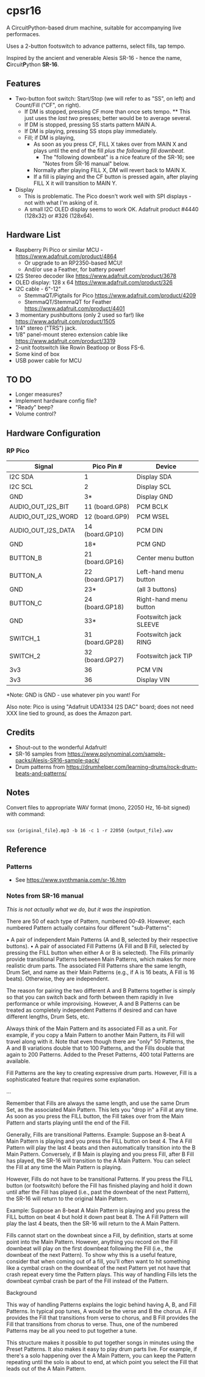 # cpsr16

A CircuitPython-based drum machine, suitable for accompanying live performaces. 

Uses a 2-button footswitch to advance patterns, select fills, tap tempo.

Inspired by the ancient and venerable Alesis SR-16 - hence the name, <b>C</b>ircuit<b>P</b>ython <b>SR-16</b>.


## Features
 * Two-button foot switch: Start/Stop (we will refer to as "SS", on left) and Count/Fill ("CF", on right).
   * If DM is stopped, pressing CF more than once sets tempo.
     ** This just uses the *last two* presses; better would be to average several.
   * If DM is stopped, pressing SS starts pattern MAIN A.
   * If DM is playing, pressing SS stops play immediately.
   * Fill; if DM is playing,
     * As soon as you press CF, FILL X takes over from MAIN X and plays until the end of the fill *plus the following fill downbeat*.
       * The "following downbeat" is a nice feature of the SR-16; see "Notes from SR-16 manual" below.
     * Normally after playing FILL X, DM will revert back to MAIN X.
     * If a fill is playing and the CF button is pressed again, after playing FILL X it will transition to MAIN Y.
  * Display
    * This is problematic. The Pico doesn't work well with SPI displays - not with what I'm asking of it.
    * A small I2C OLED display seems to work OK. Adafruit product #4440 (128x32) or #326 (128x64).

## Hardware List
  * Raspberry Pi Pico or similar MCU - https://www.adafruit.com/product/4864
    * Or upgrade to an RP2350-based MCU!
    * And/or use a Feather, for battery power!
  * I2S Stereo decoder like https://www.adafruit.com/product/3678
  * OLED display: 128 x 64 https://www.adafruit.com/product/326
  * I2C cable - 6"-12"
    * StemmaQT/Pigtails for Pico https://www.adafruit.com/product/4209
    * StemmaQT/StemmaQT for Feather https://www.adafruit.com/product/4401
  * 3 momentary pushbuttons (only 2 used so far!) like https://www.adafruit.com/product/1505
  * 1/4" stereo ("TRS") jack.
  * 1/8" panel-mount stereo extension cable like https://www.adafruit.com/product/3319
  * 2-unit footswitch like Rowin Beatloop or Boss FS-6.
  * Some kind of box
  * USB power cable for MCU

## TO DO
  * Longer measures?
  * Implement hardware config file?
  * "Ready" beep?
  * Volume control?

## Hardware Configuration

### RP Pico
| Signal   | Pico Pin # | Device |
| -------- | -- | ------- |
| I2C SDA  | 1  | Display SDA |
| I2C SCL  | 2  | Display SCL |
| GND      | 3*  | Display GND |
| AUDIO_OUT_I2S_BIT  | 11 (board.GP8)  |  PCM BCLK |
| AUDIO_OUT_I2S_WORD | 12 (board.GP9)  |  PCM WSEL |
| AUDIO_OUT_I2S_DATA | 14 (board.GP10) |  PCM DIN  |
| GND      | 18* |  PCM GND |
| BUTTON_B | 21 (board.GP16) | Center menu button |
| BUTTON_A | 22 (board.GP17) | Left-hand menu button |
| GND      | 23*             | (all 3 buttons)
| BUTTON_C | 24 (board.GP18) | Right-hand menu button |
| GND      | 33* | Footswitch jack SLEEVE |
| SWITCH_1 | 31 (board.GP28) | Footswitch jack RING |
| SWITCH_2 | 32 (board.GP27) | Footswitch jack TIP |
| 3v3      | 36 |  PCM VIN |
| 3v3      | 36 | Display VIN |

*Note: GND is GND - use whatever pin you want! For 

Also note: Pico is using "Adafruit UDA1334 I2S DAC" board; does not need XXX line tied to ground, as does the Amazon part.



## Credits
* Shout-out to the wonderful Adafruit!
* SR-16 samples from https://www.polynominal.com/sample-packs/Alesis-SR16-sample-pack/
* Drum patterns from https://drumhelper.com/learning-drums/rock-drum-beats-and-patterns/


## Notes
Convert files to appropriate WAV format (mono, 22050 Hz, 16-bit signed) with command:

<code>
sox {original_file}.mp3 -b 16 -c 1 -r 22050 {output_file}.wav
</code>


## Reference
### Patterns
 * See https://www.synthmania.com/sr-16.htm

### Notes from SR-16 manual
*This is not actually what we do, but it was the inspiration.*

There are 50 of each type of Pattern, numbered 00-49. However, each numbered Pattern
actually contains four different "sub-Patterns":

• A pair of independent Main Patterns (A and B, selected by their respective buttons).
• A pair of associated Fill Patterns (A Fill and B Fill, selected by pressing the FILL button when
either A or B is selected). The Fills primarily provide transitional Patterns between Main
Patterns, which makes for more realistic drum parts. The associated Fill Patterns share the
same length, Drum Set, and name as their Main Patterns (e.g., if A is 16 beats, A Fill is 16
beats). Otherwise, they are independent.

The reason for pairing the two different A and B Patterns together is simply so that you can
switch back and forth between them rapidly in live performance or while improvising.
However, A and B Patterns can be treated as completely independent Patterns if desired and
can have different lengths, Drum Sets, etc.

Always think of the Main Pattern and its associated Fill as a unit. For example, if you copy a
Main Pattern to another Main Pattern, its Fill will travel along with it.
Note that even though there are "only" 50 Patterns, the A and B variations double that to 100
Patterns, and the Fills double that again to 200 Patterns. Added to the Preset Patterns, 400
total Patterns are available.

Fill Patterns are the key to creating expressive drum parts. However, Fill is a sophisticated
feature that requires some explanation.

...

Remember that Fills are always the same length, and use the same Drum Set, as the
associated Main Pattern. This lets you "drop in" a Fill at any time. As soon as you press the
FILL button, the Fill takes over from the Main Pattern and starts playing until the end of the Fill.

Generally, Fills are transitional Patterns. Example: Suppose an 8-beat A Main Pattern is
playing and you press the FILL button on beat 4. The A Fill Pattern will play the last 4 beats
and then automatically transition into the B Main Pattern. Conversely, if B Main is playing and
you press Fill, after B Fill has played, the SR-16 will transition to the A Main Pattern. You can
select the Fill at any time the Main Pattern is playing.

However, Fills do not have to be transitional Patterns. If you press the FILL button (or
footswitch) before the Fill has finished playing and hold it down until after the Fill has played
(i.e., past the downbeat of the next Pattern), the SR-16 will return to the original Main Pattern.

Example: Suppose an 8-beat A Main Pattern is playing and you press the FILL button on beat
4 but hold it down past beat 8. The A Fill Pattern will play the last 4 beats, then the SR-16 will
return to the A Main Pattern.

Fills cannot start on the downbeat since a Fill, by definition, starts at some point into the Main
Pattern. However, anything you record on the Fill downbeat will play on the first downbeat
following the Fill (i.e., the downbeat of the next Pattern). To show why this is a useful feature,
consider that when coming out of a fill, you'll often want to hit something like a cymbal crash
on the downbeat of the next Pattern yet not have that crash repeat every time the Pattern
plays. This way of handling Fills lets the downbeat cymbal crash be part of the Fill instead of
the Pattern.

Background 

This way of handling Patterns explains the logic behind having A, B, and Fill Patterns. In typical
pop tunes, A would be the verse and B the chorus. A Fill provides the Fill that transitions from verse
to chorus, and B Fill provides the Fill that transitions from chorus to verse. Thus, one of the 
numbered Patterns may be all you need to put together a tune.

This structure makes it possible to put together songs in minutes using the Preset Patterns. It also
makes it easy to play drum parts live. For example, if there's a solo happening over the A Main
Pattern, you can keep the Pattern repeating until the solo is about to end, at which point you
select the Fill that leads out of the A Main Pattern.


